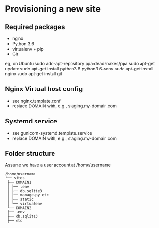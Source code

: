Provisioning a new site
=======================

## Required packages
* nginx
* Python 3.6
* virtualenv + pip
* Git

eg, on Ubuntu
    sudo add-apt-repository ppa:deadsnakes/ppa
    sudo apt-get update
    sudo apt-get install python3.6 python3.6-venv
    sudo apt-get install nginx
    sudo apt-get install git


## Nginx Virtual host config
* see nginx.template.conf
* replace DOMAIN with, e.g., staging.my-domain.com

## Systemd service
* see gunicorn-systemd.template.service
* replace DOMAIN with, e.g., staging.my-domain.com

## Folder structure
Assume we have a user account at /home/username
```
/home/username
└── sites
 ├── DOMAIN1
 │ ├── .env
 │ ├── db.sqlite3
 │ ├── manage.py etc
 │ ├── static
 │ └── virtualenv
 └── DOMAIN2
 ├── .env
 ├── db.sqlite3
 ├── etc
```